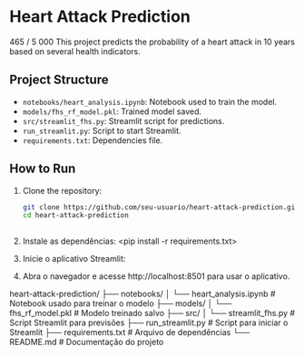 # Heart Attack Prediction


465 / 5 000
This project predicts the probability of a heart attack in 10 years based on several health indicators.

## Project Structure

- `notebooks/heart_analysis.ipynb`: Notebook used to train the model.
- `models/fhs_rf_model.pkl`: Trained model saved.
- `src/streamlit_fhs.py`: Streamlit script for predictions.
- `run_streamlit.py`: Script to start Streamlit.
- `requirements.txt`: Dependencies file.

## How to Run

1. Clone the repository:
   ```bash
   git clone https://github.com/seu-usuario/heart-attack-prediction.git
   cd heart-attack-prediction
 


2. Instale as dependências:
<pip install -r requirements.txt>

3. Inicie o aplicativo Streamlit:
<python run_streamlit.py>

4. Abra o navegador e acesse http://localhost:8501 para usar o aplicativo.

heart-attack-prediction/
├── notebooks/
│   └── heart_analysis.ipynb  # Notebook usado para treinar o modelo
├── models/
│   └── fhs_rf_model.pkl      # Modelo treinado salvo
├── src/
│   └── streamlit_fhs.py      # Script Streamlit para previsões
├── run_streamlit.py          # Script para iniciar o Streamlit
├── requirements.txt          # Arquivo de dependências
└── README.md                 # Documentação do projeto

